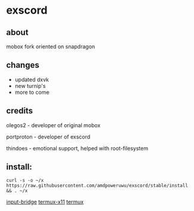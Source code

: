 # exscord
## about
mobox fork oriented on snapdragon
## changes
- updated dxvk
- new turnip's
- more to come
## credits
olegos2 - developer of original mobox

portproton - developer of exscord

thindoes - emotional support, helped with root-filesystem

## install:

 ```
curl -s -o ~/x https://raw.githubusercontent.com/amdpoweruwu/exscord/stable/install && . ~/x

```

[input-bridge](https://raw.githubusercontent.com/olegos2/mobox/main/components/inputbridge.apk)
[termux-x11](https://github.com/termux/termux-x11/releases/download/nightly/app-universal-debug.apk)
[termux](https://github.com/termux/termux-app/releases/download/v0.118.1/termux-app_v0.118.1+github-debug_universal.apk)
